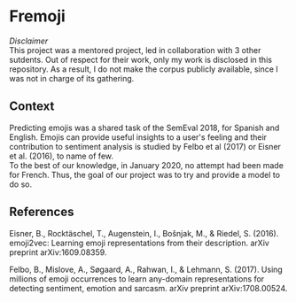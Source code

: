 # Fremoji

*Disclaimer*  
This project was a mentored project, led in collaboration with 3 other sutdents.
Out of respect for their work, only my work is disclosed in this repository. As
a result, I do not make the corpus publicly available, since I was not in charge
of its gathering.

## Context

Predicting emojis was a shared task of the SemEval 2018, for Spanish and English.
Emojis can provide useful insights to a user's feeling and their contribution to
sentiment analysis is studied by Felbo et al (2017) or Eisner et al. (2016), to
name of few.  
To the best of our knowledge, in January 2020, no attempt had been made for French. Thus, the goal of our project was to try and provide a model to do so.

## References

Eisner, B., Rocktäschel, T., Augenstein, I., Bošnjak, M., & Riedel, S. (2016). emoji2vec: Learning emoji representations from their description. arXiv preprint arXiv:1609.08359.

Felbo, B., Mislove, A., Søgaard, A., Rahwan, I., & Lehmann, S. (2017). Using millions of emoji occurrences to learn any-domain representations for detecting sentiment, emotion and sarcasm. arXiv preprint arXiv:1708.00524.